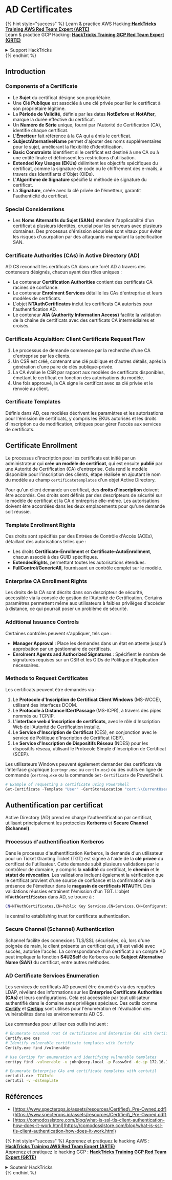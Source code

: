 # AD Certificates

{% hint style="success" %}
Learn & practice AWS Hacking:<img src="/.gitbook/assets/arte.png" alt="" data-size="line">[**HackTricks Training AWS Red Team Expert (ARTE)**](https://training.hacktricks.xyz/courses/arte)<img src="/.gitbook/assets/arte.png" alt="" data-size="line">\
Learn & practice GCP Hacking: <img src="/.gitbook/assets/grte.png" alt="" data-size="line">[**HackTricks Training GCP Red Team Expert (GRTE)**<img src="/.gitbook/assets/grte.png" alt="" data-size="line">](https://training.hacktricks.xyz/courses/grte)

<details>

<summary>Support HackTricks</summary>

* Check the [**subscription plans**](https://github.com/sponsors/carlospolop)!
* **Join the** 💬 [**Discord group**](https://discord.gg/hRep4RUj7f) or the [**telegram group**](https://t.me/peass) or **follow** us on **Twitter** 🐦 [**@hacktricks\_live**](https://twitter.com/hacktricks\_live)**.**
* **Share hacking tricks by submitting PRs to the** [**HackTricks**](https://github.com/carlospolop/hacktricks) and [**HackTricks Cloud**](https://github.com/carlospolop/hacktricks-cloud) github repos.

</details>
{% endhint %}

## Introduction

### Components of a Certificate

- Le **Sujet** du certificat désigne son propriétaire.
- Une **Clé Publique** est associée à une clé privée pour lier le certificat à son propriétaire légitime.
- La **Période de Validité**, définie par les dates **NotBefore** et **NotAfter**, marque la durée effective du certificat.
- Un **Numéro de Série** unique, fourni par l'Autorité de Certification (CA), identifie chaque certificat.
- L'**Émetteur** fait référence à la CA qui a émis le certificat.
- **SubjectAlternativeName** permet d'ajouter des noms supplémentaires pour le sujet, améliorant la flexibilité d'identification.
- **Basic Constraints** identifient si le certificat est destiné à une CA ou à une entité finale et définissent les restrictions d'utilisation.
- **Extended Key Usages (EKUs)** délimitent les objectifs spécifiques du certificat, comme la signature de code ou le chiffrement des e-mails, à travers des Identifiants d'Objet (OIDs).
- L'**Algorithme de Signature** spécifie la méthode de signature du certificat.
- La **Signature**, créée avec la clé privée de l'émetteur, garantit l'authenticité du certificat.

### Special Considerations

- Les **Noms Alternatifs du Sujet (SANs)** étendent l'applicabilité d'un certificat à plusieurs identités, crucial pour les serveurs avec plusieurs domaines. Des processus d'émission sécurisés sont vitaux pour éviter les risques d'usurpation par des attaquants manipulant la spécification SAN.

### Certificate Authorities (CAs) in Active Directory (AD)

AD CS reconnaît les certificats CA dans une forêt AD à travers des conteneurs désignés, chacun ayant des rôles uniques :

- Le conteneur **Certification Authorities** contient des certificats CA racines de confiance.
- Le conteneur **Enrolment Services** détaille les CAs d'entreprise et leurs modèles de certificats.
- L'objet **NTAuthCertificates** inclut les certificats CA autorisés pour l'authentification AD.
- Le conteneur **AIA (Authority Information Access)** facilite la validation de la chaîne de certificats avec des certificats CA intermédiaires et croisés.

### Certificate Acquisition: Client Certificate Request Flow

1. Le processus de demande commence par la recherche d'une CA d'entreprise par les clients.
2. Un CSR est créé, contenant une clé publique et d'autres détails, après la génération d'une paire de clés publique-privée.
3. La CA évalue le CSR par rapport aux modèles de certificats disponibles, émettant le certificat en fonction des autorisations du modèle.
4. Une fois approuvé, la CA signe le certificat avec sa clé privée et le renvoie au client.

### Certificate Templates

Définis dans AD, ces modèles décrivent les paramètres et les autorisations pour l'émission de certificats, y compris les EKUs autorisés et les droits d'inscription ou de modification, critiques pour gérer l'accès aux services de certificats.

## Certificate Enrollment

Le processus d'inscription pour les certificats est initié par un administrateur qui **crée un modèle de certificat**, qui est ensuite **publié** par une Autorité de Certification (CA) d'entreprise. Cela rend le modèle disponible pour l'inscription des clients, étape réalisée en ajoutant le nom du modèle au champ `certificatetemplates` d'un objet Active Directory.

Pour qu'un client demande un certificat, des **droits d'inscription** doivent être accordés. Ces droits sont définis par des descripteurs de sécurité sur le modèle de certificat et la CA d'entreprise elle-même. Les autorisations doivent être accordées dans les deux emplacements pour qu'une demande soit réussie.

### Template Enrollment Rights

Ces droits sont spécifiés par des Entrées de Contrôle d'Accès (ACEs), détaillant des autorisations telles que :
- Les droits **Certificate-Enrollment** et **Certificate-AutoEnrollment**, chacun associé à des GUID spécifiques.
- **ExtendedRights**, permettant toutes les autorisations étendues.
- **FullControl/GenericAll**, fournissant un contrôle complet sur le modèle.

### Enterprise CA Enrollment Rights

Les droits de la CA sont décrits dans son descripteur de sécurité, accessible via la console de gestion de l'Autorité de Certification. Certains paramètres permettent même aux utilisateurs à faibles privilèges d'accéder à distance, ce qui pourrait poser un problème de sécurité.

### Additional Issuance Controls

Certaines contrôles peuvent s'appliquer, tels que :
- **Manager Approval** : Place les demandes dans un état en attente jusqu'à approbation par un gestionnaire de certificats.
- **Enrolment Agents and Authorized Signatures** : Spécifient le nombre de signatures requises sur un CSR et les OIDs de Politique d'Application nécessaires.

### Methods to Request Certificates

Les certificats peuvent être demandés via :
1. Le **Protocole d'Inscription de Certificat Client Windows** (MS-WCCE), utilisant des interfaces DCOM.
2. Le **Protocole à Distance ICertPassage** (MS-ICPR), à travers des pipes nommés ou TCP/IP.
3. L'**interface web d'inscription de certificats**, avec le rôle d'Inscription Web de l'Autorité de Certification installé.
4. Le **Service d'Inscription de Certificat** (CES), en conjonction avec le service de Politique d'Inscription de Certificat (CEP).
5. Le **Service d'Inscription de Dispositifs Réseau** (NDES) pour les dispositifs réseau, utilisant le Protocole Simple d'Inscription de Certificat (SCEP).

Les utilisateurs Windows peuvent également demander des certificats via l'interface graphique (`certmgr.msc` ou `certlm.msc`) ou des outils en ligne de commande (`certreq.exe` ou la commande `Get-Certificate` de PowerShell).
```powershell
# Example of requesting a certificate using PowerShell
Get-Certificate -Template "User" -CertStoreLocation "cert:\\CurrentUser\\My"
```
## Authentification par certificat

Active Directory (AD) prend en charge l'authentification par certificat, utilisant principalement les protocoles **Kerberos** et **Secure Channel (Schannel)**.

### Processus d'authentification Kerberos

Dans le processus d'authentification Kerberos, la demande d'un utilisateur pour un Ticket Granting Ticket (TGT) est signée à l'aide de la **clé privée** du certificat de l'utilisateur. Cette demande subit plusieurs validations par le contrôleur de domaine, y compris la **validité** du certificat, le **chemin** et le **statut de révocation**. Les validations incluent également la vérification que le certificat provient d'une source de confiance et la confirmation de la présence de l'émetteur dans le **magasin de certificats NTAUTH**. Des validations réussies entraînent l'émission d'un TGT. L'objet **`NTAuthCertificates`** dans AD, se trouve à :
```bash
CN=NTAuthCertificates,CN=Public Key Services,CN=Services,CN=Configuration,DC=<domain>,DC=<com>
```
is central to establishing trust for certificate authentication.

### Secure Channel (Schannel) Authentication

Schannel facilite des connexions TLS/SSL sécurisées, où, lors d'une poignée de main, le client présente un certificat qui, s'il est validé avec succès, autorise l'accès. La correspondance d'un certificat à un compte AD peut impliquer la fonction **S4U2Self** de Kerberos ou le **Subject Alternative Name (SAN)** du certificat, entre autres méthodes.

### AD Certificate Services Enumeration

Les services de certificats AD peuvent être énumérés via des requêtes LDAP, révélant des informations sur les **Enterprise Certificate Authorities (CAs)** et leurs configurations. Cela est accessible par tout utilisateur authentifié dans le domaine sans privilèges spéciaux. Des outils comme **[Certify](https://github.com/GhostPack/Certify)** et **[Certipy](https://github.com/ly4k/Certipy)** sont utilisés pour l'énumération et l'évaluation des vulnérabilités dans les environnements AD CS.

Les commandes pour utiliser ces outils incluent :
```bash
# Enumerate trusted root CA certificates and Enterprise CAs with Certify
Certify.exe cas
# Identify vulnerable certificate templates with Certify
Certify.exe find /vulnerable

# Use Certipy for enumeration and identifying vulnerable templates
certipy find -vulnerable -u john@corp.local -p Passw0rd -dc-ip 172.16.126.128

# Enumerate Enterprise CAs and certificate templates with certutil
certutil.exe -TCAInfo
certutil -v -dstemplate
```
## Références

* [https://www.specterops.io/assets/resources/Certified\_Pre-Owned.pdf](https://www.specterops.io/assets/resources/Certified\_Pre-Owned.pdf)
* [https://comodosslstore.com/blog/what-is-ssl-tls-client-authentication-how-does-it-work.html](https://comodosslstore.com/blog/what-is-ssl-tls-client-authentication-how-does-it-work.html)

{% hint style="success" %}
Apprenez et pratiquez le hacking AWS :<img src="/.gitbook/assets/arte.png" alt="" data-size="line">[**HackTricks Training AWS Red Team Expert (ARTE)**](https://training.hacktricks.xyz/courses/arte)<img src="/.gitbook/assets/arte.png" alt="" data-size="line">\
Apprenez et pratiquez le hacking GCP : <img src="/.gitbook/assets/grte.png" alt="" data-size="line">[**HackTricks Training GCP Red Team Expert (GRTE)**<img src="/.gitbook/assets/grte.png" alt="" data-size="line">](https://training.hacktricks.xyz/courses/grte)

<details>

<summary>Soutenir HackTricks</summary>

* Consultez les [**plans d'abonnement**](https://github.com/sponsors/carlospolop) !
* **Rejoignez le** 💬 [**groupe Discord**](https://discord.gg/hRep4RUj7f) ou le [**groupe telegram**](https://t.me/peass) ou **suivez-nous sur** **Twitter** 🐦 [**@hacktricks\_live**](https://twitter.com/hacktricks\_live)**.**
* **Partagez des astuces de hacking en soumettant des PRs aux** [**HackTricks**](https://github.com/carlospolop/hacktricks) et [**HackTricks Cloud**](https://github.com/carlospolop/hacktricks-cloud) dépôts github.

</details>
{% endhint %}
